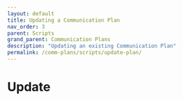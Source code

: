 ```yaml
---
layout: default
title: Updating a Communication Plan
nav_order: 3
parent: Scripts
grand_parent: Communication Plans
description: "Updating an existing Communication Plan"
permalink: /comm-plans/scripts/update-plan/
---
```


# Update